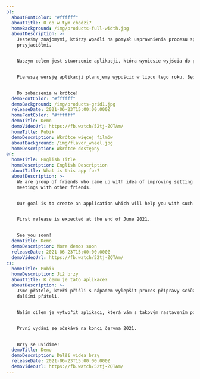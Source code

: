 ```yaml
---
pl:
  aboutFontColor: "#ffffff"
  aboutTitle: O co w tym chodzi?
  homeBackground: /img/products-full-width.jpg
  aboutDescription: >-
    Jesteśmy znajomymi, którzy wpadli na pomysł usprawnienia procesu spotkań z
    przyjaciółmi. 


    Naszym celem jest stworzenie aplikacji, która wyniesie wyjścia do pubów na wyższy poziom. Dzięki niej łatwiej skrzykniecie się ze znajomymi i nie ominie Was żadna impreza.


    Pierwszą wersję aplikacji planujemy wypuścić w lipcu tego roku. Będziemy Was informować o wszelkich postępach na bieżąco. Liczymy na Wasze opinie, dzięki którym będziemy mogli ulepszyć nasz produkt i upewnić się, że zmierzamy w dobrym kierunku.


    Do zobaczenia w krótce!
  demoFontColor: "#ffffff"
  demoBackground: /img/products-grid1.jpg
  releaseDate: 2021-06-23T15:00:00.000Z
  homeFontColor: "#ffffff"
  demoTitle: Demo
  demoVideoUrl: https://fb.watch/52tj-ZQTAm/
  homeTitle: Pubik
  demoDescription: Wkrótce więcej filmów
  aboutBackground: /img/flavor_wheel.jpg
  homeDescription: Wkrótce dostępny
en:
  homeTitle: English Title
  homeDescription: English Description
  aboutTitle: What is this app for?
  aboutDescription: >-
    We are group of friends who came up with idea of improving setting up
    meetings with other friends. 


    Our goal is to create an application which will help you with such setups with easy and fun way.


    First release is expected at the end of June 2021.


    See you soon!
  demoTitle: Demo
  demoDescription: More demos soon
  releaseDate: 2021-06-23T15:00:00.000Z
  demoVideoUrl: https://fb.watch/52tj-ZQTAm/
cs:
  homeTitle: Pubik
  homeDescription: Již brzy
  aboutTitle: K čemu je tato aplikace?
  aboutDescription: >-
    Jsme přátelé, kteří přišli s nápadem vylepšit proces přípravy schůzek s
    dalšími přáteli.


    Naším cílem je vytvořit aplikaci, která vám s takovým nastavením pomůže snadným a zábavným způsobem.


    První vydání se očekává na konci června 2021.


    Brzy se uvidíme!
  demoTitle: Demo
  demoDescription: Další videa brzy
  releaseDate: 2021-06-23T15:00:00.000Z
  demoVideoUrl: https://fb.watch/52tj-ZQTAm/
---
```

